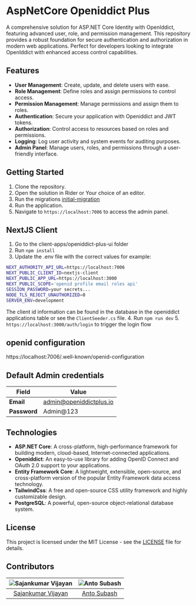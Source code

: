 # AspNetCore Openiddict Plus
A comprehensive solution for ASP.NET Core Identity with OpenIddict, featuring advanced user, role, and permission management. This repository provides a robust foundation for secure authentication and authorization in modern web applications. Perfect for developers looking to integrate OpenIddict with enhanced access control capabilities.

## Features
- **User Management**: Create, update, and delete users with ease.
- **Role Management**: Define roles and assign permissions to control access.
- **Permission Management**: Manage permissions and assign them to roles.
- **Authentication**: Secure your application with Openiddict and JWT tokens.
- **Authorization**: Control access to resources based on roles and permissions.
- **Logging**: Log user activity and system events for auditing purposes.
- **Admin Panel**: Manage users, roles, and permissions through a user-friendly interface.

## Getting Started
1. Clone the repository.
2. Open the solution in Rider or Your choice of an editor.
3. Run the migrations [initial-migration](initial-migration.ps1)
4. Run the application.
4. Navigate to `https://localhost:7006` to access the admin panel.

## NextJS Client
1. Go to the client-apps/openiddict-plus-ui folder
2. Run `npm install`
3. Update the .env file with the correct values for example:
```bash
NEXT_AUTHORITY_API_URL=https://localhost:7006
NEXT_PUBLIC_CLIENT_ID=nextjs-client
NEXT_PUBLIC_APP_URL=https://localhost:3000
NEXT_PUBLIC_SCOPE='openid profile email roles api'
SESSION_PASSWORD=your secrets...
NODE_TLS_REJECT_UNAUTHORIZED=0
SERVER_ENV=development
```
The client id information can be found in the database in the openiddict applications table or see the `ClientSeeder.cs`
file.
4. Run `npm run dev`
5. `https://localhost:3000/auth/login` to trigger the login flow


## openid configuration
https://localhost:7006/.well-known/openid-configuration

## Default Admin credentials

| **Field**   | **Value**               |
|-------------|-------------------------|
| **Email**   | admin@openiddictplus.io |
| **Password** | Admin@123              |



## Technologies
- **ASP.NET Core**: A cross-platform, high-performance framework for building modern, cloud-based, Internet-connected applications.
- **Openiddict**: An easy-to-use library for adding OpenID Connect and OAuth 2.0 support to your applications.
- **Entity Framework Core**: A lightweight, extensible, open-source, and cross-platform version of the popular Entity Framework data access technology.
- **TailwindCss**: A free and open-source CSS utility framework and highly customizable design.
- **PostgreSQL**: A powerful, open-source object-relational database system.

## License
This project is licensed under the MIT License - see the [LICENSE](LICENSE) file for details.

## Contributors

| ![Sajankumar Vijayan](https://github.com/sajanv88.png?size=50) | ![Anto Subash](https://github.com/antosubash.png?size=50) |
|:--------------------------------------------------------------:|:---------------------------------------------------------:|
|       [Sajankumar Vijayan](https://github.com/sajanv88)        |       [Anto Subash](https://github.com/antosubash)        |
